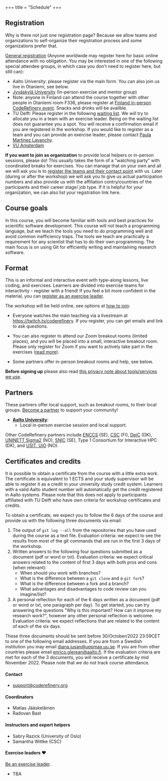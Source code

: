 +++
title = "Schedule"
+++

## Registration

Why is there not just one registration page? Because we allow teams and organizations
to self-organize their registration process and some organizations prefer that.

<div class="alert alert-info">

[General registration](https://indico.neic.no/event/226/) (Anyone worldwide may
register here for basic online attendance with no obligation.  You may
be interested in one of the following special attendee groups, in
which case you don't need to register here, but still can):
- Aalto University: please register via the main form. You can also join us live in Otaniemi, see below.
- [Jyväskylä University](https://indico.neic.no/event/233/) (In-person
  exercise and mentor group)
- Note: anyone in Finland can attend the course together with other people in Otaniemi room F336, please register at [Finland in-person CodeRefinery event](https://link.webropol.com/s/CR2022fall). Snacks and drinks will be availble.
- TU Delft: Please register in the following [waiting list](https://c.spotler.com/ct/m7/k1/b84Ar-ips1OhrZMd-JQS0tRRLJTB6SkaCKj2sqSkXzOsBjZ2K_byUpwohTfj9v7Y/BtnNfGfZjeEVZfL).
  We will try to allocate you in a team with an exercise leader. Being on the
  waiting list does not guarantee you a spot. You will receive a confirmation
  email if you are registered in the workshop. If you would like to register as
  a team and you can provide an exercise leader, please contact
  [Paula Martinez Lavanchy](mailto:p.m.martinezlavanchy@tudelft.nl).
- [VU Amsterdam](https://vu-nl.libcal.com/event/3901551)

</div>

**If you want to join as organization** to provide local helpers or
in-person sessions, please do!  This usually takes the form of a
"watching party" with coordinated breaks for exercises.  You can
manage that on your own and all
we will ask you is to [register the teams and their contact
point](https://indico.neic.no/event/226/registrations/124/) with us. Later
(during or after the workshop) we will ask you to give us actual participation
numbers and also provide us with the affiliation contry/countries of the
participants and their career stage/ job type.  If it is helpful for your
organization, we can also list your registration link here.


## Course goals

In this course, you will become familiar with tools and best practices
for scientific software development. This course will not teach a programming language, but we teach the tools you need
to do programming well and avoid common inefficiency traps.
The tools we teach are
practically a requirement for any scientist that has to do their own programming. The main
focus is on using Git for efficiently writing and maintaining research
software.

## Format

This is an informal and interactive event with type-along lessons,
live coding, and exercises. Learners are divided into exercise teams for
interactivity - register with a friend!  If you feel a bit more
confident in the material, you can [register as an exercise
leader](volunteer/).

The workshop will be held online, see options at [how to
join](join/):

* Everyone watches the main teaching via a livestream at
  <https://twitch.tv/coderefinery>.  If you
  register, you can get emails and link to ask questions.

* You can also register to attend our Zoom breakout rooms (limited
  places), and you will be placed into a small, interactive breakout
  room.  Please only register for Zoom if you want to actively take
  part in the exercises ([read more](join/)).

* Some partners offer in-person breakout rooms and help, see below.

**Before signing up** please also read
[this privacy note about tools/services we use](requirements/#privacy-and-tools-online-services).

## Partners

These partners offer local support, such as breakout rooms, to their
local groups.  [Become a
partner](https://coderefinery.org/organization/partners/) to support
your community!

- [**Aalto University**](https://scicomp.aalto.fi/):
  - Local in-person exercise session and local support.

Other CodeRefinery partners include [ENCCS](https://enccs.se/) (SE),
[CSC](https://csc.fi) (FI), [DeiC](https://www.deic.dk/) (DK), [UNINETT
Sigma2](https://www.sigma2.no/) (NO), [SNIC](https://snic.se/) (SE),
Type 1 Consortium for Interactive HPC (DK), and
[USIT, UiO](https://www.usit.uio.no/) (NO).


## Certificates and credits

It is possible to obtain a certificate from the course with a little extra work. 
The certificate is equivalent to 1 ECTS and your study supervisor will be able to register it as a credit in your university study credit system. Learners with a valid Aalto student number will automatically get the credit registered in Aalto systems.
Please note that this does not apply to participants affiliated with TU Delft
who have own criteria for workshop certificates and credits.

To obtain a certificate, we expect you to follow the 6 days of the course and provide us with the following three documents via email:

1. The output of `git log --all` from the repositories that you have used during the course as a text file. Evaluation criteria: we expect to see the results from most of the git commands that are run in the first 3 days of the workshop.
2. Written answers to the following four questions submitted as a document (pdf or word or txt). Evaluation criteria: we expect critical answers related to the content of first 3 days with both pros and cons (when relevant):
    - When should you work with branches?
    - What is the difference between a `git clone` and a `git fork`?
    - What is the difference between a fork and a branch?
    - What advantages and disadvantages to code review can you imagine/list?
3. A personal reflection for each of the 6 days written as a document (pdf or word or txt, one paragraph per day). To get started, you can try answering the questions "Why is this important? How can it improve my research work?", however any other personal reflection is welcome. Evaluation criteria: we expect reflections that are related to the content of each of the six days.

These three documents should be sent before 30/October/2022 23:59CET to one of the following email addresses. If you are from a Swedish institution you may email diana.iusan@uppmax.uu.se. If you are from other countries please email enrico.glerean@aalto.fi. If the evaluation criteria are met for each of the 3 documents, you will receive a certificate by mid November 2022. Please note that we do not track course attendance.


#### Contact

- <support@coderefinery.org>


#### Coordinators

- Matias Jääskeläinen
- Radovan Bast


#### Instructors and expert helpers

- Sabry Razick (University of Oslo)
- Samantha Wittke (CSC)


#### Exercise leaders :heart:

[Be an exercise leader](volunteer/).

- TBA
